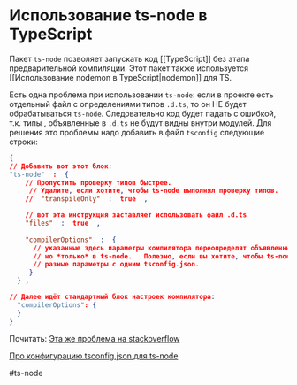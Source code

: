 # Использование ts-node в TypeScript

Пакет `ts-node` позволяет запускать код [[TypeScript]] без этапа предварительной компиляции. Этот пакет также используется [[Использование nodemon в TypeScript|nodemon]] для TS.

Есть одна проблема при использовании `ts-node`: если в проекте есть отдельный файл с определениями типов `.d.ts`, то он НЕ будет обрабатываться `ts-node`. Следовательно код будет падать с ошибкой, т.к. типы , объявленные в `.d.ts` не будут видны внутри модулей. Для решения это проблемы надо добавить в файл `tsconfig` следующие строки:

```json
{
// Добавить вот этот блок:
"ts-node"  :  {
    // Пропустить проверку типов быстрее.
     // Удалите, если хотите, чтобы ts-node выполнял проверку типов.
    //  "transpileOnly"  :  true  ,

	// вот эта инструкция заставляет использовать файл .d.ts
    "files"  :  true  ,
    
    "compilerOptions"  :  {
      // указанные здесь параметры компилятора переопределят объявленные ниже,
      // но *только* в ts-node.   Полезно, если вы хотите, чтобы ts-node и tsc использовали
      // разные параметры с одним tsconfig.json.
     }
  } ,

// Далее идёт стандартный блок настроек компилятора:
  "compilerOptions": {
  }
}
```

Почитать:
[Эта же проблема на stackoverflow](https://stackoverflow.com/questions/51610583/ts-node-ignores-d-ts-files-while-tsc-successfully-compiles-the-project)

[Про конфигурацию tsconfig.json для ts-node](https://github.com/TypeStrong/ts-node#via-tsconfigjson-recommended)

#ts-node